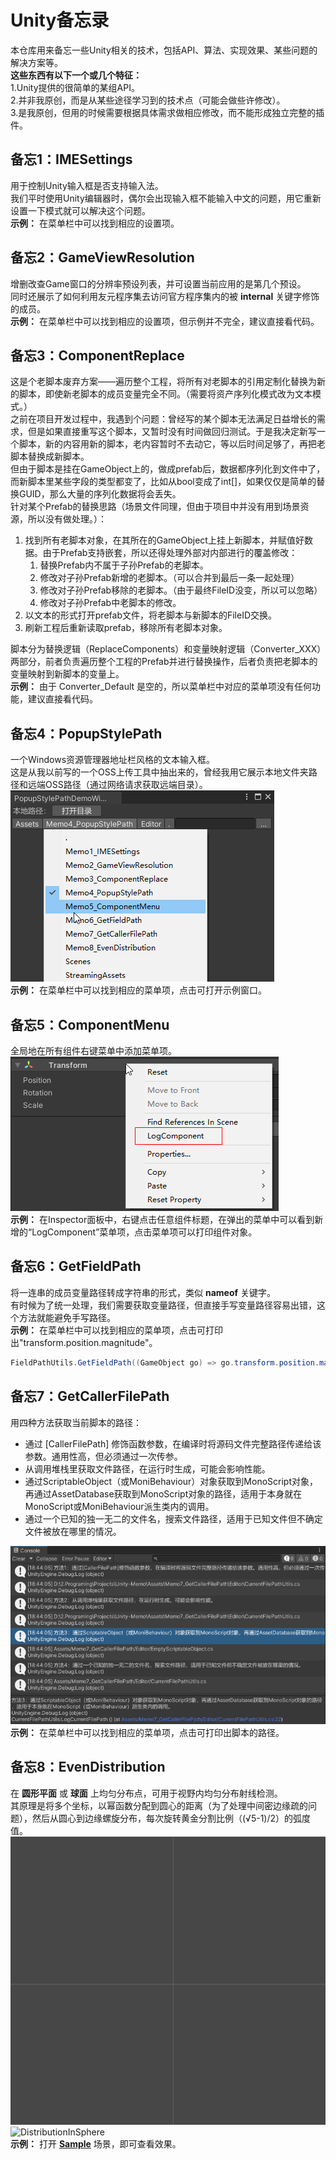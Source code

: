 # Unity备忘录
本仓库用来备忘一些Unity相关的技术，包括API、算法、实现效果、某些问题的解决方案等。  
**这些东西有以下一个或几个特征：**  
1.Unity提供的很简单的某组API。  
2.并非我原创，而是从某些途径学习到的技术点（可能会做些许修改）。  
3.是我原创，但用的时候需要根据具体需求做相应修改，而不能形成独立完整的插件。  

## 备忘1：IMESettings
用于控制Unity输入框是否支持输入法。  
我们平时使用Unity编辑器时，偶尔会出现输入框不能输入中文的问题，用它重新设置一下模式就可以解决这个问题。  
**示例：** 在菜单栏中可以找到相应的设置项。  

## 备忘2：GameViewResolution
增删改查Game窗口的分辨率预设列表，并可设置当前应用的是第几个预设。  
同时还展示了如何利用友元程序集去访问官方程序集内的被 **internal** 关键字修饰的成员。  
**示例：** 在菜单栏中可以找到相应的设置项，但示例并不完全，建议直接看代码。

## 备忘3：ComponentReplace
这是个老脚本废弃方案——遍历整个工程，将所有对老脚本的引用定制化替换为新的脚本，即使新老脚本的成员变量完全不同。（需要将资产序列化模式改为文本模式。）  
之前在项目开发过程中，我遇到个问题：曾经写的某个脚本无法满足日益增长的需求，但是如果直接重写这个脚本，又暂时没有时间做回归测试。于是我决定新写一个脚本，新的内容用新的脚本，老内容暂时不去动它，等以后时间足够了，再把老脚本替换成新脚本。  
但由于脚本是挂在GameObject上的，做成prefab后，数据都序列化到文件中了，而新脚本里某些字段的类型都变了，比如从bool变成了int[]，如果仅仅是简单的替换GUID，那么大量的序列化数据将会丢失。  
针对某个Prefab的替换思路（场景文件同理，但由于项目中并没有用到场景资源，所以没有做处理。）：  
1. 找到所有老脚本对象，在其所在的GameObject上挂上新脚本，并赋值好数据。由于Prefab支持嵌套，所以还得处理外部对内部进行的覆盖修改：  
   1. 替换Prefab内不属于子孙Prefab的老脚本。  
   2. 修改对子孙Prefab新增的老脚本。（可以合并到最后一条一起处理）  
   3. 修改对子孙Prefab移除的老脚本。（由于最终FileID没变，所以可以忽略）  
   4. 修改对子孙Prefab中老脚本的修改。  
2. 以文本的形式打开prefab文件，将老脚本与新脚本的FileID交换。  
3. 刷新工程后重新读取prefab，移除所有老脚本对象。  

脚本分为替换逻辑（ReplaceComponents）和变量映射逻辑（Converter_XXX）两部分，前者负责遍历整个工程的Prefab并进行替换操作，后者负责把老脚本的变量映射到新脚本的变量上。  
**示例：** 由于 Converter_Default 是空的，所以菜单栏中对应的菜单项没有任何功能，建议直接看代码。  

## 备忘4：PopupStylePath
一个Windows资源管理器地址栏风格的文本输入框。  
这是从我以前写的一个OSS上传工具中抽出来的，曾经我用它展示本地文件夹路径和远端OSS路径（通过网络请求获取远端目录）。  
![PopupStylePath](Assets/Memo4_PopupStylePath/Captures~/PopupStylePath.png)  
**示例：** 在菜单栏中可以找到相应的菜单项，点击可打开示例窗口。  

## 备忘5：ComponentMenu
全局地在所有组件右键菜单中添加菜单项。  
![ComponentMenu](Assets/Memo5_ComponentMenu/Captures~/ComponentMenu.png)  
**示例：** 在Inspector面板中，右键点击任意组件标题，在弹出的菜单中可以看到新增的“LogComponent”菜单项，点击菜单项可以打印组件对象。  

## 备忘6：GetFieldPath
将一连串的成员变量路径转成字符串的形式，类似 **nameof** 关键字。  
有时候为了统一处理，我们需要获取变量路径，但直接手写变量路径容易出错，这个方法就能避免手写路径。  
**示例：** 在菜单栏中可以找到相应的菜单项，点击可打印出"transform.position.magnitude"。
``` C#
FieldPathUtils.GetFieldPath((GameObject go) => go.transform.position.magnitude); // "transform.position.magnitude"
```

## 备忘7：GetCallerFilePath
用四种方法获取当前脚本的路径：  
* 通过 [CallerFilePath] 修饰函数参数，在编译时将源码文件完整路径传递给该参数。通用性高，但必须通过一次传参。  
* 从调用堆栈里获取文件路径，在运行时生成，可能会影响性能。  
* 通过ScriptableObject（或MoniBehaviour）对象获取到MonoScript对象，再通过AssetDatabase获取到MonoScript对象的路径，适用于本身就在MonoScript或MoniBehaviour派生类内的调用。  
* 通过一个已知的独一无二的文件名，搜索文件路径，适用于已知文件但不确定文件被放在哪里的情况。  

![GetCallerFilePath](Assets/Memo7_GetCallerFilePath/Captures~/GetCallerFilePath.png)  
**示例：** 在菜单栏中可以找到相应的菜单项，点击可打印出脚本的路径。  

## 备忘8：EvenDistribution
在 **圆形平面** 或 **球面** 上均匀分布点，可用于视野内均匀分布射线检测。  
其原理是将多个坐标，以幂函数分配到圆心的距离（为了处理中间密边缘疏的问题），然后从圆心到边缘螺旋分布，每次旋转黄金分割比例（(√5-1)/2）的弧度值。
![DistributionInCircle](Assets/Memo8_EvenDistribution/Captures~/DistributionInCircle.gif) 
![DistributionInSphere](Assets/Memo8_EvenDistribution/Captures~/DistributionInSphere.gif)  
**示例：** 打开 [**Sample**](Assets/Memo8_EvenDistribution/Scene/Sample.unity) 场景，即可查看效果。  
